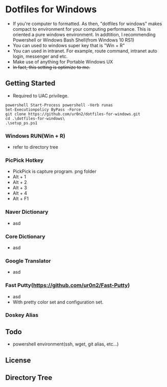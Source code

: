 # Dotfiles for Windows
* If you're computer to formatted. As then, "dotfiles for windows" makes compact to environment for your computing performance. This is oriented a pure windows environment. In addtition, I recommending Powershell or Windows Bash Shell(from Windows 10 RS1)
* You can used to windows super key that is "Win + R"
* You can used in intranet. For example, route command, intranet auto login, messenger and etc.
* Make use of anything for Portable Windows UX
* ~~In fact, this setting is optimize to me.~~

## Getting Started
* Required to UAC privilege.
<pre><code>powershell Start-Process powershell -Verb runas 
Set-Executionpolicy ByPass -Force
git clone https://github.com/ur0n2/dotfiles-for-windows.git
cd .\dotfiles-for-windows\
.\setup_ps.ps1
</code></pre>

### Windows RUN(Win + R)
* refer to directory tree

### PicPick Hotkey
* PickPick is capture program. png folder 
* Alt + 1
* Alt + 2
* Alt + 3
* Alt + 4
* Alt + F1

### Naver Dictionary
* asd

### Core Dictionary
* asd

### Google Translator
* asd

### Fast Putty(https://github.com/ur0n2/Fast-Putty)
* asd
* With pretty color set and configuration set.

### Doskey Alias

###

## Todo
* powershell environment(ssh, wget, git alias, etc...)

## License

## Directory Tree

